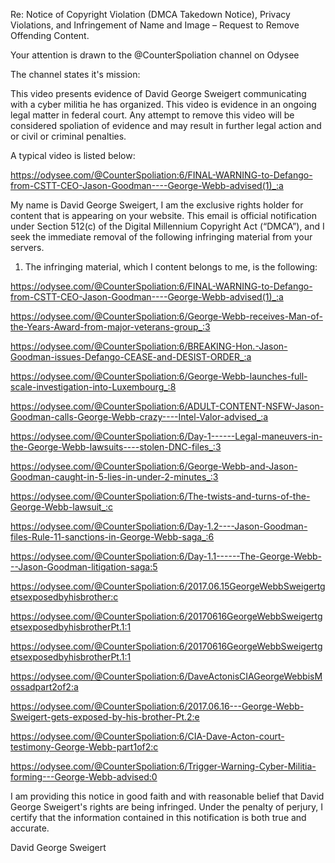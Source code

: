 
Re: Notice of Copyright Violation (DMCA Takedown Notice), Privacy Violations,
and Infringement of Name and Image – Request to Remove Offending Content.

Your attention is drawn to the @CounterSpoliation channel on Odysee

The channel states it's mission:

This video presents evidence of David George Sweigert communicating with a cyber militia he has organized. This video is evidence in an ongoing legal matter in federal court. Any attempt to remove this video will be considered spoliation of evidence and may result in further legal action and or civil or criminal penalties.

A typical video is listed below:

https://odysee.com/@CounterSpoliation:6/FINAL-WARNING-to-Defango-from-CSTT-CEO-Jason-Goodman----George-Webb-advised(1)_:a

My name is David George Sweigert, I am the exclusive rights holder for content that is
appearing on your website. This email is official notification under Section 512(c) of the Digital
Millennium Copyright Act (“DMCA”), and I seek the immediate removal of the following
infringing material from your servers.

1. The infringing material, which I content belongs to me, is the following:

https://odysee.com/@CounterSpoliation:6/FINAL-WARNING-to-Defango-from-CSTT-CEO-Jason-Goodman----George-Webb-advised(1)_:a

https://odysee.com/@CounterSpoliation:6/George-Webb-receives-Man-of-the-Years-Award-from-major-veterans-group_:3

https://odysee.com/@CounterSpoliation:6/BREAKING-Hon.-Jason-Goodman-issues-Defango-CEASE-and-DESIST-ORDER_:a

https://odysee.com/@CounterSpoliation:6/George-Webb-launches-full-scale-investigation-into-Luxembourg_:8

https://odysee.com/@CounterSpoliation:6/ADULT-CONTENT-NSFW-Jason-Goodman-calls-George-Webb-crazy----Intel-Valor-advised_:a

https://odysee.com/@CounterSpoliation:6/Day-1------Legal-maneuvers-in-the-George-Webb-lawsuits----stolen-DNC-files_:3

https://odysee.com/@CounterSpoliation:6/George-Webb-and-Jason-Goodman-caught-in-5-lies-in-under-2-minutes_:3

https://odysee.com/@CounterSpoliation:6/The-twists-and-turns-of-the-George-Webb-lawsuit_:c

https://odysee.com/@CounterSpoliation:6/Day-1.2----Jason-Goodman-files-Rule-11-sanctions-in-George-Webb-saga_:6

https://odysee.com/@CounterSpoliation:6/Day-1.1------The-George-Webb---Jason-Goodman-litigation-saga:5

https://odysee.com/@CounterSpoliation:6/2017.06.15GeorgeWebbSweigertgetsexposedbyhisbrother:c

https://odysee.com/@CounterSpoliation:6/20170616GeorgeWebbSweigertgetsexposedbyhisbrotherPt.1:1

https://odysee.com/@CounterSpoliation:6/20170616GeorgeWebbSweigertgetsexposedbyhisbrotherPt.1:1

https://odysee.com/@CounterSpoliation:6/DaveActonisCIAGeorgeWebbisMossadpart2of2:a

https://odysee.com/@CounterSpoliation:6/2017.06.16---George-Webb-Sweigert-gets-exposed-by-his-brother-Pt.2:e

https://odysee.com/@CounterSpoliation:6/CIA-Dave-Acton-court-testimony-George-Webb-part1of2:c

https://odysee.com/@CounterSpoliation:6/Trigger-Warning-Cyber-Militia-forming---George-Webb-advised:0

I am providing this notice in good faith and with reasonable belief that David George Sweigert's
rights are being infringed. Under the penalty of perjury, I certify that the information contained
in this notification is both true and accurate.

David George Sweigert

